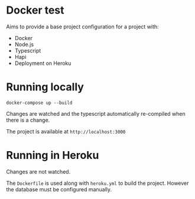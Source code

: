 # Docker test

Aims to provide a base project configuration for a project with:

- Docker
- Node.js
- Typescript
- Hapi
- Deployment on Heroku

# Running locally

`docker-compose up --build`

Changes are watched and the typescript automatically re-compiled when
there is a change.

The project is available at `http://localhost:3000`

# Running in Heroku

Changes are not watched.

The `Dockerfile` is used along with `heroku.yml` to build the project. However the database must be configured manually.
